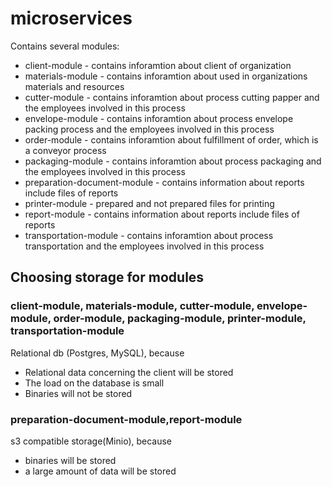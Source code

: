 # microservices
Contains several modules:
* client-module - contains inforamtion about client of organization
* materials-module - contains inforamtion about used in organizations materials and resources
* cutter-module -  contains inforamtion about process cutting papper and the employees involved in this process
* envelope-module - contains inforamtion about process envelope packing process and the employees involved in this process
* order-module - contains inforamtion about  fulfillment of  order, which is a conveyor process
* packaging-module -  contains inforamtion about process packaging and the employees involved in this process
* preparation-document-module - contains information about reports include files of reports
* printer-module - prepared and not prepared files for printing
* report-module - contains information about reports include files of reports
* transportation-module -  contains inforamtion about process transportation and the employees involved in this process

## Choosing storage for modules
### client-module, materials-module, cutter-module, envelope-module, order-module, packaging-module, printer-module, transportation-module
Relational db (Postgres, MySQL), because

* Relational data concerning the client will be stored
* The load on the database is small
* Binaries will not be stored

### preparation-document-module,report-module
s3 compatible storage(Minio), because

* binaries will be stored
* a large amount of data will be stored
